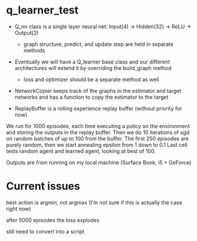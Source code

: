 # q_learner_test
  -  Q_nn class is a single layer neural net: Input(4) -> Hidden(32) -> ReLU -> Output(2)
  
      - graph structure, predict, and update step are held in separate methods
  
  - Eventually we will have a Q_learner base class and our different architectures will extend it by overriding the build_graph method
  
      - loss and optimizer should be a separate method as well
  
  - NetworkCopier keeps track of the graphs in the estimator and target networks and has a function to copy the estimator to the target
  
  - ReplayBuffer is a rolling experience replay buffer (without priority for now)
  
  We run for 1000 episodes, each time executing a policy on the environment and storing the outputs in the replay buffer.
  Then we do 10 iterations of sgd on random batches of up to 100 from the buffer.
  The first 250 episodes are purely random, then we start annealing epsilon from 1 down to 0.1
  Last cell tests random agent and learned agent, looking at best of 100.
  
  Outputs are from running on my local machine (Surface Book, i5 + GeForce)

# Current issues

  best action is argmin, not argmax (I'm not sure if this is actually the case right now)
  
  after 5000 episodes the loss explodes
  
  still need to convert into a script
